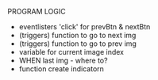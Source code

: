 PROGRAM LOGIC

* eventlisters 'click' for prevBtn & nextBtn
* (triggers) function to go to next img
* (triggers) function to go to prev img
* variable for current image index
* WHEN last img - where to?
* function create indicatorn
